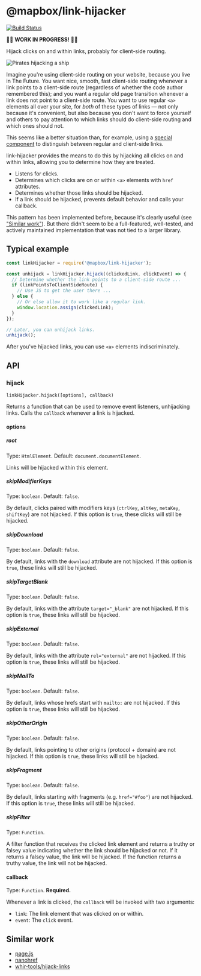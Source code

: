 # @mapbox/link-hijacker

[![Build Status](https://travis-ci.org/mapbox/link-hijacker.svg?branch=master)](https://travis-ci.org/mapbox/link-hijacker)

🚧🚧 **WORK IN PROGRESS!** 🚧🚧

Hijack clicks on and within links, probably for client-side routing.

![Pirates hijacking a ship](https://upload.wikimedia.org/wikipedia/commons/thumb/8/84/Painting_of_a_pirate_ship_%28after_1852%29%2C_after_Ambroise_Louis_Garneray.jpg/640px-Painting_of_a_pirate_ship_%28after_1852%29%2C_after_Ambroise_Louis_Garneray.jpg)

Imagine you're using client-side routing on your website, because you live in The Future.
You want nice, smooth, fast client-side routing whenever a link points to a client-side route (regardless of whether the code author remembered this); and you want a regular old page transition whenever a link does not point to a client-side route.
You want to use regular `<a>` elements all over your site, for *both* of these types of links — not only because it's convenient, but also because you don't want to force yourself and others to pay attention to which links should do client-side routing and which ones should not.

This seems like a better situation than, for example, using a [special component](https://reacttraining.com/react-router/web/api/Link) to distinguish between regular and client-side links.

link-hijacker provides the means to do this by hijacking all clicks on and within links, allowing you to determine how they are treated.

- Listens for clicks.
- Determines which clicks are on or within `<a>` elements with `href` attributes.
- Determines whether those links should be hijacked.
- If a link should be hijacked, prevents default behavior and calls your callback.

This pattern has been implemented before, because it's clearly useful (see ["Similar work"](#similar-functions)).
But there didn't seem to be a full-featured, well-tested, and actively maintained implementation that was not tied to a larger library.

## Typical example

```js
const linkHijacker = require('@mapbox/link-hijacker');

const unhijack = linkHijacker.hijack((clickedLink, clickEvent) => {
  // Determine whether the link points to a client-side route ...
  if (linkPointsToClientSideRoute) {
    // Use JS to get the user there ...
  } else {
    // Or else allow it to work like a regular link.
    window.location.assign(clickedLink);
  }
});

// Later, you can unhijack links.
unhijack();
```

After you've hijacked links, you can use `<a>` elements indiscriminately.

## API

### hijack

`linkHijacker.hijack([options], callback)`

Returns a function that can be used to remove event listeners, unhijacking links.
Calls the `callback` whenever a link is hijacked.

#### options

##### root

Type: `HtmlElement`. Default: `document.documentElement`.

Links will be hijacked within this element.

##### skipModifierKeys

Type: `boolean`. Default: `false`.

By default, clicks paired with modifiers keys (`ctrlKey`, `altKey`, `metaKey`, `shiftKey`) are not hijacked.
If this option is `true`, these clicks will still be hijacked.

##### skipDownload

Type: `boolean`. Default: `false`.

By default, links with the `download` attribute are not hijacked.
If this option is `true`, these links will still be hijacked.

##### skipTargetBlank

Type: `boolean`. Default: `false`.

By default, links with the attribute `target="_blank"` are not hijacked.
If this option is `true`, these links will still be hijacked.

##### skipExternal

Type: `boolean`. Default: `false`.

By default, links with the attribute `rel="external"` are not hijacked.
If this option is `true`, these links will still be hijacked.

##### skipMailTo

Type: `boolean`. Default: `false`.

By default, links whose hrefs start with `mailto:` are not hijacked.
If this option is `true`, these links will still be hijacked.

##### skipOtherOrigin

Type: `boolean`. Default: `false`.

By default, links pointing to other origins (protocol + domain) are not hijacked.
If this option is `true`, these links will still be hijacked.

##### skipFragment

Type: `boolean`. Default: `false`.

By default, links starting with fragments (e.g. `href="#foo"`) are not hijacked.
If this option is `true`, these links will still be hijacked.

##### skipFilter

Type: `Function`.

A filter function that receives the clicked link element and returns a truthy or falsey value indicating whether the link should be hijacked or not.
If it returns a falsey value, the link will be hijacked.
If the function returns a truthy value, the link will not be hijacked.

#### callback

Type: `Function`.
**Required.**

Whenever a link is clicked, the `callback` will be invoked with two arguments:

- `link`: The link element that was clicked on or within.
- `event`: The `click` event.

## Similar work

- [page.js](https://github.com/visionmedia/page.js/blob/1034c8cbed600ea7da378a73716c885227c03270/index.js#L541-L601)
- [nanohref]( https://github.com/yoshuawuyts/nanohref/blob/4efcc2c0becd2822a31c912364997cf03c66ab8d/index.js)
- [whir-tools/hijack-links](https://github.com/whir-tools/hijack-links)
